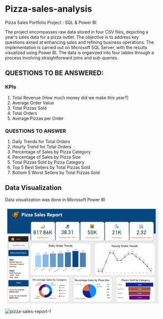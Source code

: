 # Pizza-sales-analysis
Pizza Sales Portfolio Project : SQL &amp; Power BI

The project encompasses raw data stored in four CSV files, depicting a year's sales data for a pizza outlet. The objective is to address key questions aimed at enhancing sales and refining business operations. The implementation is carried out on Microsoft SQL Server, with the results visualized using Power BI. The data is organized into four tables through a process involving straightforward joins and sub-queries.

## QUESTIONS TO BE ANSWERED:
### KPIs

 1) Total Revenue (How much money did we make this year?)
 2) Average Order Value
 3) Total Pizzas Sold
 4) Total Orders
 5) Average Pizzas per Order

### QUESTIONS TO ANSWER 

 1) Daily Trends for Total Orders
 2) Hourly Trend for Total Orders
 3) Percentage of Sales by Pizza Category
 4) Percentage of Sales by Pizza Size
 5) Total Pizzas Sold by Pizza Category
 6) Top 5 Best Sellers by Total Pizzas Sold
 7) Bottom 5 Worst Sellers by Total Pizzas Sold


## Data Visualization
Data visualization was done in Microsoft Power BI


![pizza-sales-report](https://github.com/visualAlok/Pizza-sales-analysis/blob/main/Report%20Screen%20shot/home.png)

![pizza-sales-report-1](https://github.com/visualAlok/Pizza-sales-analysis/blob/main/Report%20Screen%20shot/page-2.png)




